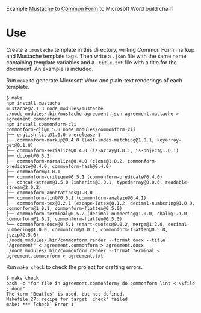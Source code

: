 Example [Mustache](https://mustache.github.io) to [Common Form](https://commonform.github.io) to Microsoft Word build chain

# Use

Create a `.mustache` template in this directory, writing Common Form markup and Mustache template tags. Then write a `.json` file  with the same name containing template variables and a `.title.txt` file with a title for the document. An example is included.

Run `make` to generate Microsoft Word and plain-text renderings of each template.

```shellsession
$ make
npm install mustache
mustache@2.1.3 node_modules/mustache
./node_modules/.bin/mustache agreement.json agreement.mustache > agreement.commonform
npm install commonform-cli
commonform-cli@0.5.0 node_modules/commonform-cli
├── english-list@1.0.0-prerelease-1
├── commonform-markup@0.4.0 (last-index-matching@1.0.1, keyarray-get@0.1.0)
├── commonform-serialize@0.4.0 (is-array@1.0.1, is-object@1.0.1)
├── docopt@0.6.2
├── commonform-normalize@0.4.0 (clone@1.0.2, commonform-predicate@0.4.0, commonform-hash@0.4.0)
├── commonform@1.0.1
├── commonform-critique@0.5.1 (commonform-predicate@0.4.0)
├── concat-stream@1.5.0 (inherits@2.0.1, typedarray@0.0.6, readable-stream@2.0.2)
├── commonform-annotations@1.0.0
├── commonform-lint@0.5.1 (commonform-analyze@0.4.1)
├── commonform-tex@0.2.1 (escape-latex@0.1.2, decimal-numbering@1.0.0, commonform@1.0.1, commonform-flatten@0.5.0)
├── commonform-terminal@0.5.2 (decimal-numbering@1.0.0, chalk@1.1.0, commonform@1.0.1, commonform-flatten@0.5.0)
└── commonform-docx@0.5.1 (smart-quotes@0.0.2, merge@1.2.0, decimal-numbering@1.0.0, commonform@1.0.1, commonform-flatten@0.5.0, jszip@2.5.0)
./node_modules/.bin/commonform render --format docx --title "Agreement" < agreement.commonform > agreement.docx
./node_modules/.bin/commonform render --format terminal < agreement.commonform > agreement.txt
```

Run `make check` to check the project for drafting errors.

```shellsession
$ make check
bash -c "for file in agreement.commonform; do commonform lint < \$file ; done"
The term "Beatles" is used, but not defined.
Makefile:27: recipe for target 'check' failed
make: *** [check] Error 1
```
